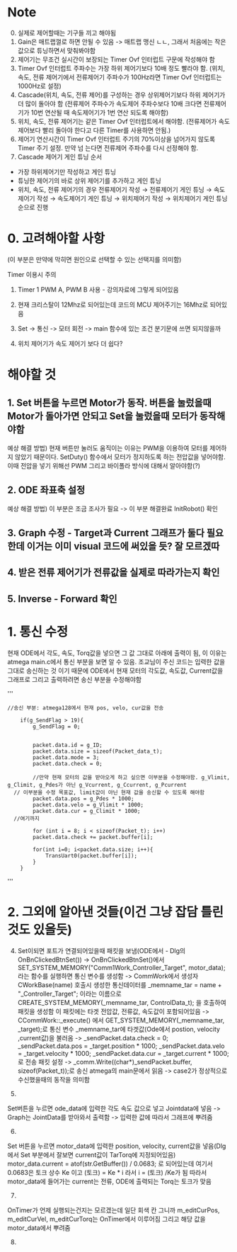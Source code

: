 # Note
0. 실제로 제어할때는 기구들 끼고 해야됨
1. Gain은 매트랩껄로 하면 안될 수 있음 -> 매트랩 맹신 ㄴㄴ, 그래서 처음에는 작은 값으로 튜닝하면서 맞춰봐야함
2. 제어기는 무조건 실시간이 보장되는 Timer Ovf 인터럽트 구문에 작성해야 함
3. Timer Ovf 인터럽트 주파수는 가장 하위 제어기보다 10배 정도 빨라야 함.
(위치, 속도, 전류 제어기에서 전류제어기 주파수가 100Hz라면 Timer Ovf 인터럽트는 1000Hz로 설정)
4. Cascade(위치, 속도, 전류 제어)를 구성하는 경우 상위제어기보다 하위 제어기가 더 많이 돌아야 함
(전류제어 주파수가 속도제어 주파수보다 10배 크다면 전류제어기가 10번 연산될 때 속도제어기가 1번
연산 되도록 해야함)
5. 위치, 속도, 전류 제어기는 같은 Timer Ovf 인터럽트에서 해야함.
(전류제어가 속도제어보다 빨리 돌아야 한다고 다른 Timer를 사용하면 안됨.)
6. 제어기 연산시간이 Timer Ovf 인터럽트 주기의 70%이상을 넘어가지 않도록 Timer 주기 설정. 만약 넘
는다면 전류제어 주파수를 다시 선정해야 함.
7. Cascade 제어기 게인 튜닝 순서
- 가장 하위제어기만 작성하고 게인 튜닝
- 튜닝한 제어기의 바로 상위 제어기를 추가하고 게인 튜닝
- 위치, 속도, 전류 제어기의 경우 전류제어기 작성 → 전류제어기 게인 튜닝 → 속도제어기 작성 →
속도제어기 게인 튜닝 → 위치제어기 작성 → 위치제어기 게인 튜닝 순으로 진행



# 0. 고려해야할 사항
(이 부분은 만약에 막히면 원인으로 선택할 수 있는 선택지를 의미함)

Timer 이용시 주의
1. Timer 1 PWM A, PWM B 사용 - 강의자료에 그렇게 되어있음

1. 현재 크리스탈이 12Mhz로 되어있는데 코드의 MCU 제어주기는 16Mhz로 되어있음
2. Set -> 통신 -> 모터 회전 -> main 함수에 있는 조건 분기문에 쓰면 되지않을까
3. 위치 제어기가 속도 제어기 보다 더 쉽다?

# 해야할 것
## 1. Set 버튼을 누르면 Motor가 동작. 버튼을 눌렀을때 Motor가 돌아가면 안되고 Set을 눌렀을때 모터가 동작해야함
예상 해결 방법) 현재 버튼만 눌러도 움직이는 이유는 PWM을 이용하여 모터를 제어하지 않았기 때문이다.
SetDuty() 함수에서 모터가 정지하도록 하는 전압값을 넣어야함. 이때 전압을 넣기 위해선 PWM 그리고 바이폴라 방식에 대해서 알아야함(?)

## 2. ODE 좌표축 설정
예상 해결 방법) 이 부분은 조금 조사가 필요
-> 이 부분 해결완료 InitRobot() 확인

## 3. Graph 수정 - Target과 Current 그래프가 둘다 필요한데 이거는 이미 visual 코드에 써있을 듯? 잘 모르겠따

## 4. 받은 전류 제어기가 전류값을 실제로 따라가는지 확인

## 5. Inverse - Forward 확인



# 1. 통신 수정
현재 ODE에서 각도, 속도, Torq값을 넣으면 그 값 그대로 아래에 출력이 됨, 이 이유는 atmega main.c에서 통신 부분을 보면 알 수 있음. 조교님이 주신 코드는 입력한 값을 그대로 송신하는 것
이기 때문에 ODE에서 현재 모터의 각도값, 속도값, Current값을 그래프로 그리고 출력하려면 송신 부분을 수정해야함

''' 

    //송신 부분: atmega128에서 현재 pos, velo, cur값을 전송

		if(g_SendFlag > 19){
			g_SendFlag = 0;			

				
			packet.data.id = g_ID;
			packet.data.size = sizeof(Packet_data_t);
			packet.data.mode = 3;
			packet.data.check = 0;
			
			//만약 현재 모터의 값을 받아오게 하고 싶으면 이부분을 수정해야함. g_Vlimit, g_Climit, g_Pdes가 아닌 g_Vcurrent, g_Ccurrent, g_Pcurrent
      // 이부분을 수정 목표값, limit값이 아닌 현재 값을 송신할 수 있도록 해야함
			packet.data.pos = g_Pdes * 1000; 
			packet.data.velo = g_Vlimit * 1000;
			packet.data.cur = g_Climit * 1000; 
      //여기까지
			
			for (int i = 8; i < sizeof(Packet_t); i++)
			packet.data.check += packet.buffer[i];
			
			for(int i=0; i<packet.data.size; i++){
				TransUart0(packet.buffer[i]);
			}
		}


'''


# 2. 그외에 알아낸 것들(이건 그냥 잡담 틀린 것도 있을듯)
4. Set이되면 포트가 연결되어있을때 패킷을 보냄(ODE에서 - Dlg의 OnBnClickedBtnSet()) ->
OnBnClickedBtnSet()에서 SET_SYSTEM_MEMORY("Comm1Work_Controller_Target", motor_data); 라는 함수를 실행하면 통신 변수를 생성함
-> CommWork에서 생성자 CWorkBase(name) 호출시 생성한 통신데이터를 _memname_tar = name + "_Controller_Target"; 이라는 이름으로 CREATE_SYSTEM_MEMORY(_memname_tar, ControlData_t);
을 호출하여 패킷을 생성함 이 패킷에는 타겟 전압값, 전류값, 속도값이 포함되어있음
->  CCommWork::_execute() 에서 GET_SYSTEM_MEMORY(_memname_tar, _target);로 통신 변수 _memname_tar에 타겟값(Ode에서 postion, velocity ,current값)을 불러옴
-> _sendPacket.data.check = 0;
		_sendPacket.data.pos = _target.position * 1000;
		_sendPacket.data.velo = _target.velocity * 1000;
		_sendPacket.data.cur = _target.current * 1000; 로 전송 패킷 설정
->  _comm.Write((char*)_sendPacket.buffer, sizeof(Packet_t));로 송신
 atmega의 main문에서 읽음
->  case2가 정상적으로 수신했을때의 동작을 의미함

5. 
Set버튼을 누르면 ode_data에 입력한 각도 속도 값으로 넣고 Jointdata에 넣음 -> Graph는 JointData를 받아와서 출력함 -> 입력한 값에 따라서 그래프에 뿌려줌

6. 
Set 버튼을 누르면 motor_data에 입력한 position, velocity, current값을 넣음(Dlg에서 Set 부분에서 잘보면 current값이 TarTorq에 지정되어있음)
motor_data.current = atof(str.GetBuffer()) / 0.0683; 로 되어있는데 여기서 0.0683은 토크 상수 Ke 이고 (토크) = Ke * i 라서 i = (토크) /Ke가 됨
따라서 motor_data에 들어가는 current는 전류, ODE에 출력되는 Torq는 토크가 맞음

 
7.
OnTimer가 언제 실행되는건지는 모르겠는데 일단 회색 칸 그니까 m_editCurPos, m_editCurVel, m_editCurTorq는 OnTimer에서 이루어짐
그리고 해당 값을 motor_data에서 뿌려줌

8. 

